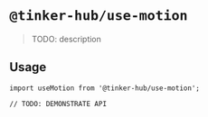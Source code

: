 # `@tinker-hub/use-motion`

> TODO: description

## Usage

```
import useMotion from '@tinker-hub/use-motion';

// TODO: DEMONSTRATE API
```
